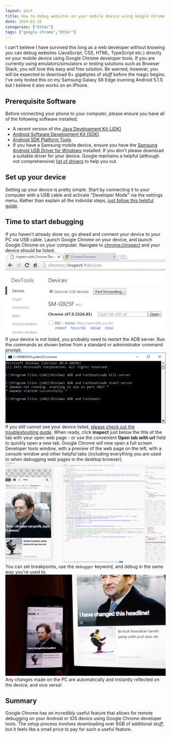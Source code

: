 ```yaml
---
layout: post
title: How to debug websites on your mobile device using Google Chrome
date: 2016-01-31
categories: ["Other"]
tags: ["google chrome","Other"]
---
```


I can't believe I have survived this long as a web developer without knowing you can debug websites (JavaScript, CSS, HTML, TypeScript etc.) directly on your mobile device using Google Chrome developer tools. If you are currently using emulators/simulators or testing solutions such as Browser Stack, you will love this easy and free solution. Be warned, however, you will be expected to download 6+ gigabytes of _stuff_ before the magic begins. I've only tested this on my Samsung Galaxy S6 Edge (running Android 5.1.1) but I believe it also works on an iPhone.

## Prerequisite Software

Before connecting your phone to your computer, please ensure you have all of the following software installed;

* A recent version of the [Java Development Kit (JDK)](http://www.oracle.com/technetwork/java/javase/downloads/jdk8-downloads-2133151.html)
* [Android Software Development Kit (SDK)](http://developer.android.com/sdk/index.html)
* [Android SDK Platform Tools](https://docs.google.com/file/d/0B1S0LCuXCnnmSWh6NGJmSE1BUWc/edit)
* If you have a Samsung mobile device, ensure you have the [Samsung Android USB Driver for Windows](http://developer.samsung.com/android/tools-sdks/Samsung-Andorid-USB-Driver-for-Windows) installed. If you don't please download a suitable driver for your device. Google maintains a helpful (although not comprehensive) [list of drivers](https://developer.android.com/tools/extras/oem-usb.html#Drivers) to help you out.

## Set up your device

Setting up your device is pretty simple. Start by connecting it to your computer with a USB cable and activate "Developer Mode" via the settings menu. Rather than explain all the individal steps, [just follow this helpful guide](https://developers.google.com/web/tools/chrome-devtools/debug/remote-debugging/remote-debugging#set-up-your-android-device).

## Time to start debugging

If you haven't already done so, go ahead and connect your device to your PC via USB cable. Launch Google Chrome on your device, and launch Google Chrome on your computer. Navigate to [chrome://inspect](chrome://inspect) and your device should be listed. ![Google Chrome Inspect Devices](chrome-inspect-devices.png 'Google Chrome Inspect Devices') If your device is not listed, you probably need to restart the ADB server. Run the commands as shown below from a standard or administrator command prompt; ![Restart ADB Server](adb-fast-boot.png 'Restart ADB Server') If you still cannot see your device listed, [please check out the troubleshooting guide](https://developers.google.com/web/tools/chrome-devtools/debug/remote-debugging/remote-debugging?hl=en#troubleshooting). When ready, click **inspect** just below the title of the tab with your open web page - or use the convenient **Open tab with url** field to quickly open a new tab. Google Chrome will now open a full screen Developer tools window, with a preview of the web page on the left, with a console window and other helpful tabs (including everything you are used to when debugging web pages in the desktop browser). ![BBC in Chrome Remote Debugger](bbc-inspect-mode-700x441.png 'BBC Inspect Mode') You can set breakpoints, use the `debugger` keyword, and debug in the same way you're used to. ![BBC Headline Changed](bbc-changed-headline-700x441.jpg 'BBC Headline Changed') Any changes made on the PC are automatically and instantly reflected on the device, and vice versa!

## Summary

Google Chrome has an incredibly useful feature that allows for remote debugging on your Android or IOS device using Google Chrome developer tools. The setup process involves downloading over 6GB of additional _stuff_, but it feels like a small price to pay for such a useful feature.
